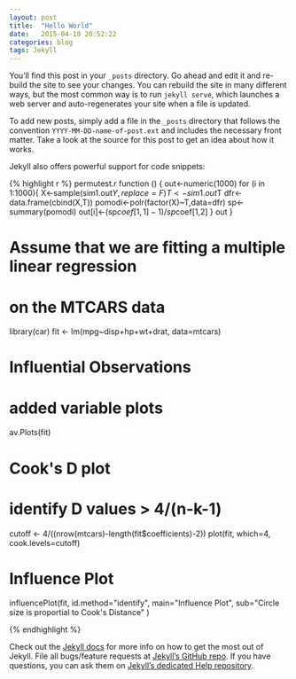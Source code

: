 ```yaml
---
layout: post
title:  "Hello World"
date:   2015-04-10 20:52:22
categories: blog
tags: Jekyll
---
```

You’ll find this post in your `_posts` directory. Go ahead and edit it and re-build the site to see your changes. You can rebuild the site in many different ways, but the most common way is to run `jekyll serve`, which launches a web server and auto-regenerates your site when a file is updated.

To add new posts, simply add a file in the `_posts` directory that follows the convention `YYYY-MM-DD-name-of-post.ext` and includes the necessary front matter. Take a look at the source for this post to get an idea about how it works.

Jekyll also offers powerful support for code snippets:

{% highlight r %}
permutest.r
function () 
{
out<-numeric(1000)
for (i in 1:1000){
X<-sample(sim1.out$Y,replace=F)
T<-sim1.out$T
dfr<-data.frame(cbind(X,T))
pomodi<-polr(factor(X)~T,data=dfr)
sp<-summary(pomodi)
out[i]<-(sp$coef[1,1]-1)/sp$coef[1,2]
}
out
}
# Assume that we are fitting a multiple linear regression
# on the MTCARS data
library(car)
fit <- lm(mpg~disp+hp+wt+drat, data=mtcars)
# Influential Observations
# added variable plots 
av.Plots(fit)
# Cook's D plot
# identify D values > 4/(n-k-1) 
cutoff <- 4/((nrow(mtcars)-length(fit$coefficients)-2)) 
plot(fit, which=4, cook.levels=cutoff)
# Influence Plot 
influencePlot(fit,	id.method="identify", main="Influence Plot", sub="Circle size is proportial to Cook's Distance" )

{% endhighlight %}

Check out the [Jekyll docs][jekyll] for more info on how to get the most out of Jekyll. File all bugs/feature requests at [Jekyll’s GitHub repo][jekyll-gh]. If you have questions, you can ask them on [Jekyll’s dedicated Help repository][jekyll-help].

[jekyll]:      http://jekyllrb.com
[jekyll-gh]:   https://github.com/jekyll/jekyll
[jekyll-help]: https://github.com/jekyll/jekyll-help

